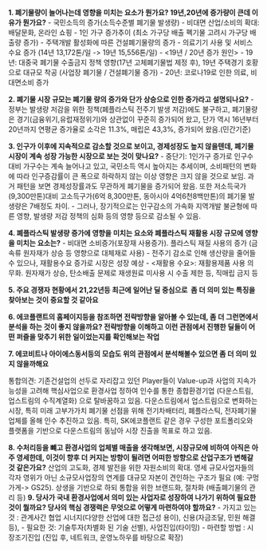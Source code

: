 
**1. 폐기물량이 늘어나는데 영향을 미치는 요소가 뭔가요? 19년,20년에 증가량이 큰데 이유가 뭔가요?**
	- 국민소득의 증가(소득수준별 폐기물 발생량)
	- 비대면 산업/소비의 확대: 배달문화, 온라인 쇼핑
	- 1인 가구 증가추이 (최소 가구당 배출 폑기물 고려시 가구당 배출량 증가)
	- 주택개발 활성화에 따른 건설폐기물량의 증가
	- 의료기기 사용 및 서비스 수요 증가 (14년 13,172톤/일 -> 19년 15,556톤/일)
	- <19년 / 20년 증가 원인>
	- 19년: 대중국 폐기물 수출금지 정책 영향(17년 고체폐기물법 제정 후), 19년 주택경기 호황으로 대규모 착공 (사업장 폐기물 / 건설폐기물 증가)
	- 20년: 코로나19로 인한 의료, 비대면소비 증가
	

**2. 폐기물 시장 규모는 폐기물 량의 증가와 단가 상승으로 인한 증가라고 설명되나요?**
	- 정부는 발생량 저감을 위한 정책(폐플라스틱 전주기 발생 저감)에도 불구하고, 폐기물량은 경기(금융위기,유럽재정위기)와 상관없이 꾸준히 증가되어 왔고, 단가 역시 16년부터 20년까지 연평균 증가율로 소각은 11.3%, 매립은 43,3%, 증가되어 왔음.(민간기준)

**3. 인구가 이후에 지속적으로 감소할 것으로 보이고, 경제성장도 높지 않을텐데, 폐기물 시장이 계속 성장 가능한 시장으로 보는 것이 맞나요?**
	- 중단기: 1인가구 증가로 인구수 대비 가구수는 계속 늘어나고 있고, 국민소득 역시 높아지는 추세이며, 소비패턴의 변화에 따라 인구증감률이 큰 폭으로 하락하지 않는 이상 영향은 크지 않을 것으로 보임. 과거 패턴을 보면 경제성장률과도 무관하게 폐기물을 증가되어 왔음. 또한 저소득국가(9,300만톤)대비 고소득구가(6억 8,300만톤, 동아시아 4억6천8백만톤)의 폐기물 발생량은 7배정도 차이.
	- 그러나, 장기적으로는 인구감소의 가속화 지역개발 불균형에 따른 영향, 발생량 저감 정책의 심화 등의 영향 등으로 감소될 수 있음.
	
**4. 폐플라스틱 발생량 증가에 영향을 미치는 요소와 폐플라스틱 재활용 시장 규모에 영향을 미치는 요소는?**
	- 비대면 소비증가(포장재 사용증가). 플라스틱 재질 사용의 증가 (금속류 원자재가 상승 등 영향으로 대체재로 사용)
	- 전주기 감소로 인해 생산량을 줄어들 수 있으나, 재활용수요 증가로 시장은 성장 예상
	- <재활용 수요>: 재활용제품 사용 의무화. 원자재가 상승, 탄소배출 문제로 재생원료 미사용 시 수출 제한 등, 직매립 금지 등

**5. 주요 경쟁자 현황에서 21,22년등 최근에 일어난 딜 중심으로  좀 더 의미 있는 특징을 찾아보는 것이 중요할 것 같아요**

**6. 에코플랜트의 홈페이지등을 참조하면 전략방향을 알아볼 수 있는데, 좀 더 그런면에서 분석을 하는 것이 좋지 않을까요? 전략방향을 이해하고 이런 관점에서 진행한 딜들이 어떤 퍼즐을 맞추기 위한 일이었는지를 확인해보는 작업**

**7. 에코비트나 아이에스동서등의 모습도 위의 관점에서 분석해볼수 있으면 좀 더 의미 있지 않을까해요**

통합의견: 기존건설업의 선두로 자리잡고 있던 Player들이 Value-up과 사업의  지속가능성을 고려해 핵심사업으로 환경사업 정하여 인수를 통한  종합환경기업 (다운스트림, 업스트림의 수직계열화) 으로 탈바꿈하고 있음.
다운스트림에서 업스트림으로 변화하는 시장, 특히 미래 고부가가치 폐기물 선점을 위해 전기차배터리, 폐플라스틱, 전자폐기물 업체를 올해 인수 추진하고 있음. 
특히, SK에코플랜트 같은 경우 구성한 포트폴리오와 플랫폼을 기반으로 다운스트림의 동남아 시장 진출을 목표로 하고 있음.

**8. 수처리등을 뺴고 환경사업의 업체별 매출을 생각해보면, 시장규모에 비하여 아직은 아주 영세한데, 이것이 향후 더 커지는 방향이 될려면 어떠한 방향으로 산업구조가 변해갈 것 같은가요?**
	산업의 고도화, 경제 발전을 위한 자원소비의 확대. 영세 규모사업자들의 각자 영위가 아닌 소규모사업장의 연계를 대규모 자본이 견인하는 구조가 필요 (예: 구멍가게-> GS25). 상생을 기반으로  하되 통합을 위한 브랜드화, 절차화 (배출폐기물의 관리 등)
**9. 당사가 국내 환경사업에서 의미 있는 사업자로 성장하여 나가기 위하여 필요한 것이 뭘까요? 당사의 핵심 경쟁력은 무엇으로 어떻게 마련하여야 할까요?**
	- 가지고 있는 것 : 관계사간 협업 시너지(다양한 산업에 대한 접근성 용이), 신용(자금조달, 민원 해결 등), 
	- 필요한 것: 기술투자(차별화 된 기술 선별), 사업진입(타이밍)
	- 마련할 방법 : 시장조기진입 (진입 후, 네트워크, 운영노하우를 바탕으로 확장)